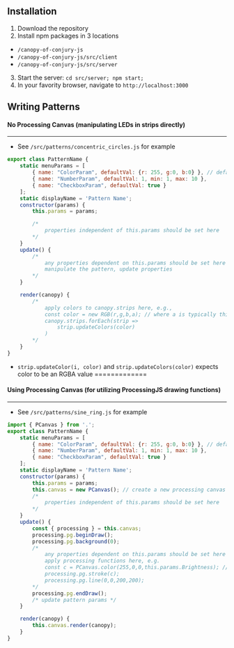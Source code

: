 ## Installation
1. Download the repository
2. Install npm packages in 3 locations
  - `/canopy-of-conjury-js`
  - `/canopy-of-conjury-js/src/client`
  - `/canopy-of-conjury-js/src/server`
3. Start the server: `cd src/server; npm start;`
4. In your favority browser, navigate to `http://localhost:3000`

## Writing Patterns
#### No Processing Canvas (manipulating LEDs in strips directly) 
----------
- See `/src/patterns/concentric_circles.js` for example
```javascript
export class PatternName {
    static menuParams = [
        { name: "ColorParam", defaultVal: {r: 255, g:0, b:0} }, // default color vals must be RGB or RGBA
        { name: "NumberParam", defaultVal: 1, min: 1, max: 10 },
        { name: "CheckboxParam", defaultVal: true }
    ];
    static displayName = 'Pattern Name';
    constructor(params) {
        this.params = params;

        /*
            properties independent of this.params should be set here
        */
    }
    update() {
        /*
            any properties dependent on this.params should be set here
            manipulate the pattern, update properties
        */
    }

    render(canopy) {
        /*
            apply colors to canopy.strips here, e.g., 
            const color = new RGB(r,g,b,a); // where a is typically this.params.Brightness or related
            canopy.strips.forEach(strip => 
                strip.updateColors(color)
            )
        */
    }
}
```

- `strip.updateColor(i, color)` and `strip.updateColors(color)` expects color to be an RGBA value
=============

#### Using Processing Canvas (for utilizing ProcessingJS drawing functions)
------
- See `/src/patterns/sine_ring.js` for example
```javascript
import { PCanvas } from '.';
export class PatternName {
    static menuParams = [
        { name: "ColorParam", defaultVal: {r: 255, g:0, b:0} }, // default color vals must be RGB or RGBA
        { name: "NumberParam", defaultVal: 1, min: 1, max: 10 },
        { name: "CheckboxParam", defaultVal: true }
    ];
    static displayName = 'Pattern Name';
    constructor(params) {
        this.params = params;
        this.canvas = new PCanvas(); // create a new processing canvas instance
        /*
            properties independent of this.params should be set here
        */
    }
    update() {
        const { processing } = this.canvas;
        processing.pg.beginDraw();
        processing.pg.background(0);
        /*
            any properties dependent on this.params should be set here
            apply processing functions here, e.g.
            const c = PCanvas.color(255,0,0,this.params.Brightness); // red with parametrized Brightness
            processing.pg.stroke(c);
            processing.pg.line(0,0,200,200);
        */
        processing.pg.endDraw();
        /* update pattern params */
    }

    render(canopy) {
        this.canvas.render(canopy);
    }
}
```

